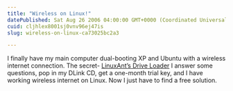 ```yaml
---
title: "Wireless on Linux!"
datePublished: Sat Aug 26 2006 04:00:00 GMT+0000 (Coordinated Universal Time)
cuid: cljhlex8001sj0vnv96ej47is
slug: wireless-on-linux-ca73025bc2a3

---
```


I finally have my main computer dual-booting XP and Ubuntu with a wireless internet connection. The secret- [LinuxAnt’s Drive Loader](http://www.linuxant.com/driverloader/) I answer some questions, pop in my DLink CD, get a one-month trial key, and I have working wireless internet on Linux. Now I just have to find a free solution.